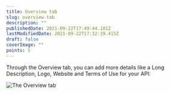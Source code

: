 ```yaml
---
title: Overview tab
slug: overview-tab
description: ""
publishedDate: 2021-09-22T17:49:44.101Z
lastModifiedDate: 2021-09-22T17:32:39.415Z
draft: false
coverImage: ""
points: 5
---
```


Through the Overview tab, you can add more details like a Long Description, Logo, Website and Terms of Use for your API:

![The Overview tab](https://raw.githubusercontent.com/RapidAPI/DevRel-Stack-Data/improve/module-source/learn/courses/learn-rapidapi-hub-provider/images/image4.png "The Overview tab")
